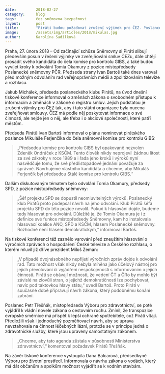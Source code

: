 ```yaml
---
date:         2018-02-27
category:     blog
tags:         čez sněmovna bezpečnost
layout:       post
title:        "Piráti budou požadovat zrušení výjimek pro ČEZ. Poslance Ferjenčíka chtějí do čela komise pro kontrolu GIBS"
image:        /assets/img/articles/2018/mikulas.jpg
author:       Karolína Sadílková
---
```


Praha, 27. února 2018 – Od začínající schůze Sněmovny si Piráti slibují především posun v řešení výjimky ve zveřejňování smluv ČEZu, dále chtějí prosadit svého kandidáta do čela komise pro kontrolu GIBS, a také budou vyvíjet kroky k odvolání Tomia Okamury z pozice místopředsedy Poslanecké sněmovny PČR. Předseda strany Ivan Bartoš také dnes varoval před možným odvoláním rad veřejnoprávních médií a zpolitizováním televize a rozhlasu. 

Jakub Michálek, předseda poslaneckého klubu Pirátů, na úvod dnešní tiskové konference informoval o změnách zákona o svobodném přístupu k informacím a změnách v zákoně o registru smluv. Jejich podstatou je zrušení výjimky pro ČEZ tak, aby i tato státní organizace byla nucena zveřejňovat smlouvy. ČEZ má podle něj poskytovat informace o své činnosti, ale nejde jen o něj, ale třeba i o akciové společnosti, které patří městům.

Předseda Pirátů Ivan Bartoš informoval o plánu nominovat pirátského poslance Mikuláše Ferjenčíka do čela sněmovní komise pro kontrolu GIBS: 

> „Předsedou komise pro kontrolu GIBS byl opakovaně nezvolen Zdeněk Ondráček z KSČM. Tento člověk nikdy neprojevil žádnou lítost za své zákroky v roce 1989 a i řada jeho kroků i výroků nyní nasvědčuje tomu, že své předlistopadové jednání považuje za správné. Navrhujeme vlastního kandidáta a chceme, aby Mikuláš Ferjenčík byl předsedou Stálé komise pro kontrolu GIBS.“

Dalším diskutovaným tématem bylo odvolání Tomia Okamury, předsedy SPD, z pozice místopředsedy sněmovny: 

> „Šéf projektu SPD se dopustil neomluvitelných výroků. Poslanecký klub Pirátů proto podepsal návrh na jeho odvolání. Klub Pirátů šéfa projektu SPD do této pozice nevolil. Pokud k hlasování dojde, budeme tedy hlasovat pro odvolání. Důležité je, že Tomio Okamura je i z definice své funkce místopředsedy Sněmovny, kam ho instalovala hlasovací koalice ANO, SPD a KSČM, hlasem Poslanecké sněmovny. Rozhodně není hlasem demokratickým,“ informoval Bartoš.

Na tiskové konferenci též zaznělo varování před zneužitím hlasování o výročních zprávách o hospodaření České televize a Českého rozhlasu, o kterém mluvil již dříve prezident Miloš Zeman: 

> „V případě dvojnásobného nepřijetí výročních zpráv dojde k odvolání rad. Tato možnost však nikdy nebyla míněna jako účelový nástroj pro jejich převolování či vyjádření nespokojenosti s informováním o jejich činnosti. Piráti se obávají možnosti, že vedení ČT a ČRo by mohlo být závislé na zlovůli stran, o jejichž demokratičnosti lze pochybovat, navíc pod taktovkou hlavy státu,“ uvedl Bartoš. Proto Piráti v současné době připravují návrh zákona, který podobnému konání zabrání.

Poslanec Petr Třešňák, místopředseda Výboru pro zdravotnictví, se poté vyjádřil k vládní novele zákona o cestovním ruchu. Zmínil, že transpozice evropské směrnice má přispět k lepší ochraně spotřebitele, což Piráti vítají. Předložili však i jednoduchý pozměňovací návrh, aby se úprava nevztahovala na činnost léčebných lázní, protože se v principu jedná o zdravotnické služby, které jsou upraveny samostatným zákonem. 

> „Chceme, aby tato agenda zůstala v působnosti Ministerstva zdravotnictví,“ komentoval požadavek Pirátů Třešňák.

Na závěr tiskové konference vystoupila Dana Balcarová, předsedkyně Výboru pro životní prostředí. Informovala o návrhu zákona o vodách, který má dát občanům a spolkům možnost vyjádřit se k vodním stavbám.
